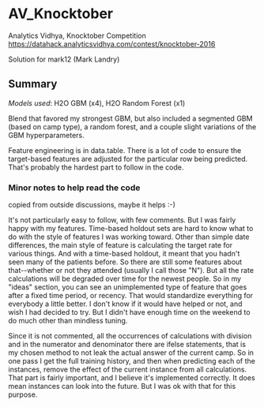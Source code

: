 # AV_Knocktober
Analytics Vidhya, Knocktober Competition
https://datahack.analyticsvidhya.com/contest/knocktober-2016

Solution for mark12 (Mark Landry)

## Summary
*Models used*: H2O GBM (x4), H2O Random Forest (x1)  

Blend that favored my strongest GBM, but also included a segmented GBM (based on camp type), a random forest, and a couple slight variations of the GBM hyperparameters.

Feature engineering is in data.table. There is a lot of code to ensure the target-based features are adjusted for the particular row being predicted. That's probably the hardest part to follow in the code.

### Minor notes to help read the code
copied from outside discussions, maybe it helps :-)  

It's not particularly easy to follow, with few comments. But I was fairly happy with my features. Time-based holdout sets are hard to know what to do with the style of features I was working toward. Other than simple date differences, the main style of feature is calculating the target rate for various things. And with a time-based holdout, it meant that you hadn't seen many of the patients before. So there are still some features about that--whether or not they attended (usually I call those "N"). But all the rate calculations will be degraded over time for the newest people. So in my "ideas" section, you can see an unimplemented type of feature that goes after a fixed time period, or recency. That would standardize everything for everybody a little better. I don't know if it would have helped or not, and wish I had decided to try. But I didn't have enough time on the weekend to do much other than mindless tuning.  

Since it is not commented, all the occurrences of calculations with division and in the numerator and denominator there are ifelse statements, that is my chosen method to not leak the actual answer of the current camp. So in one pass I get the full training history, and then when predicting each of the instances, remove the effect of the current instance from all calculations. That part is fairly important, and I believe it's implemented correctly. It does mean instances can look into the future. But I was ok with that for this purpose.

